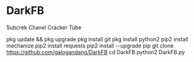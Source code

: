 # DarkFB
Subcrek Chanel Cracker Tube


pkg update && pkg upgrade
pkg install git
pkg install python2
pip2 install mechanize
pip2 install requests
pip2 install --upgrade pip
git clone https://github.com/galogandang/DarkFB
cd DarkFB
python2 DarkFB.py
